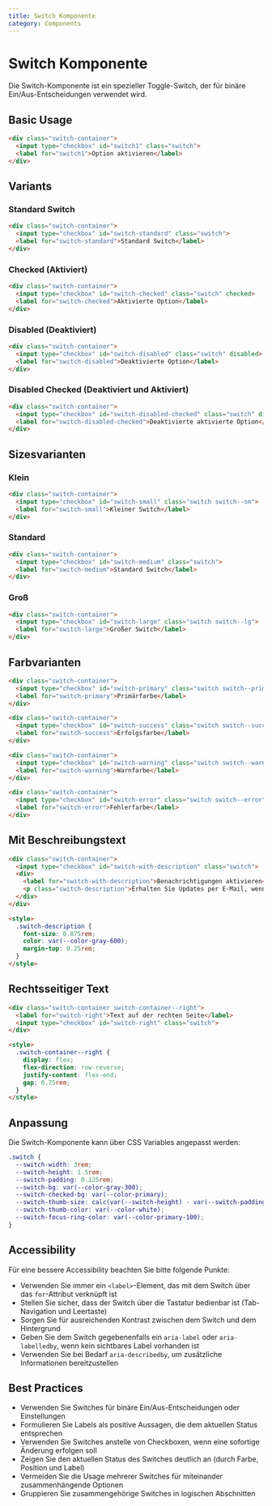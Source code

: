```yaml
---
title: Switch Komponente
category: Components
---
```


# Switch Komponente

Die Switch-Komponente ist ein spezieller Toggle-Switch, der für binäre Ein/Aus-Entscheidungen verwendet wird.

## Basic Usage

```html
<div class="switch-container">
  <input type="checkbox" id="switch1" class="switch">
  <label for="switch1">Option aktivieren</label>
</div>
```

## Variants

### Standard Switch

```html
<div class="switch-container">
  <input type="checkbox" id="switch-standard" class="switch">
  <label for="switch-standard">Standard Switch</label>
</div>
```

### Checked (Aktiviert)

```html
<div class="switch-container">
  <input type="checkbox" id="switch-checked" class="switch" checked>
  <label for="switch-checked">Aktivierte Option</label>
</div>
```

### Disabled (Deaktiviert)

```html
<div class="switch-container">
  <input type="checkbox" id="switch-disabled" class="switch" disabled>
  <label for="switch-disabled">Deaktivierte Option</label>
</div>
```

### Disabled Checked (Deaktiviert und Aktiviert)

```html
<div class="switch-container">
  <input type="checkbox" id="switch-disabled-checked" class="switch" disabled checked>
  <label for="switch-disabled-checked">Deaktivierte aktivierte Option</label>
</div>
```

## Sizesvarianten

### Klein

```html
<div class="switch-container">
  <input type="checkbox" id="switch-small" class="switch switch--sm">
  <label for="switch-small">Kleiner Switch</label>
</div>
```

### Standard

```html
<div class="switch-container">
  <input type="checkbox" id="switch-medium" class="switch">
  <label for="switch-medium">Standard Switch</label>
</div>
```

### Groß

```html
<div class="switch-container">
  <input type="checkbox" id="switch-large" class="switch switch--lg">
  <label for="switch-large">Großer Switch</label>
</div>
```

## Farbvarianten

```html
<div class="switch-container">
  <input type="checkbox" id="switch-primary" class="switch switch--primary" checked>
  <label for="switch-primary">Primärfarbe</label>
</div>

<div class="switch-container">
  <input type="checkbox" id="switch-success" class="switch switch--success" checked>
  <label for="switch-success">Erfolgsfarbe</label>
</div>

<div class="switch-container">
  <input type="checkbox" id="switch-warning" class="switch switch--warning" checked>
  <label for="switch-warning">Warnfarbe</label>
</div>

<div class="switch-container">
  <input type="checkbox" id="switch-error" class="switch switch--error" checked>
  <label for="switch-error">Fehlerfarbe</label>
</div>
```

## Mit Beschreibungstext

```html
<div class="switch-container">
  <input type="checkbox" id="switch-with-description" class="switch">
  <div>
    <label for="switch-with-description">Benachrichtigungen aktivieren</label>
    <p class="switch-description">Erhalten Sie Updates per E-Mail, wenn neue Inhalte verfügbar sind.</p>
  </div>
</div>

<style>
  .switch-description {
    font-size: 0.875rem;
    color: var(--color-gray-600);
    margin-top: 0.25rem;
  }
</style>
```

## Rechtsseitiger Text

```html
<div class="switch-container switch-container--right">
  <label for="switch-right">Text auf der rechten Seite</label>
  <input type="checkbox" id="switch-right" class="switch">
</div>

<style>
  .switch-container--right {
    display: flex;
    flex-direction: row-reverse;
    justify-content: flex-end;
    gap: 0.75rem;
  }
</style>
```

## Anpassung

Die Switch-Komponente kann über CSS Variables angepasst werden:

```css
.switch {
  --switch-width: 3rem;
  --switch-height: 1.5rem;
  --switch-padding: 0.125rem;
  --switch-bg: var(--color-gray-300);
  --switch-checked-bg: var(--color-primary);
  --switch-thumb-size: calc(var(--switch-height) - var(--switch-padding) * 2);
  --switch-thumb-color: var(--color-white);
  --switch-focus-ring-color: var(--color-primary-100);
}
```

## Accessibility

Für eine bessere Accessibility beachten Sie bitte folgende Punkte:

- Verwenden Sie immer ein `<label>`-Element, das mit dem Switch über das `for`-Attribut verknüpft ist
- Stellen Sie sicher, dass der Switch über die Tastatur bedienbar ist (Tab-Navigation und Leertaste)
- Sorgen Sie für ausreichenden Kontrast zwischen dem Switch und dem Hintergrund
- Geben Sie dem Switch gegebenenfalls ein `aria-label` oder `aria-labelledby`, wenn kein sichtbares Label vorhanden ist
- Verwenden Sie bei Bedarf `aria-describedby`, um zusätzliche Informationen bereitzustellen

## Best Practices

- Verwenden Sie Switches für binäre Ein/Aus-Entscheidungen oder Einstellungen
- Formulieren Sie Labels als positive Aussagen, die dem aktuellen Status entsprechen
- Verwenden Sie Switches anstelle von Checkboxen, wenn eine sofortige Änderung erfolgen soll
- Zeigen Sie den aktuellen Status des Switches deutlich an (durch Farbe, Position und Label)
- Vermeiden Sie die Usage mehrerer Switches für miteinander zusammenhängende Optionen
- Gruppieren Sie zusammengehörige Switches in logischen Abschnitten 